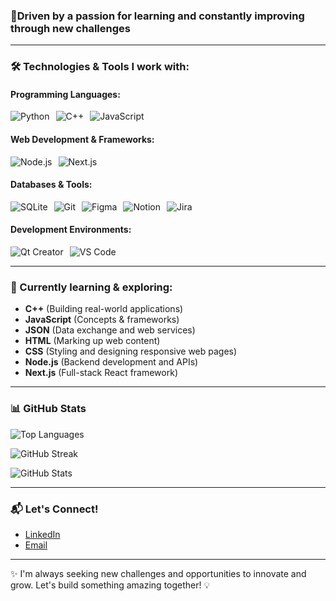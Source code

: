 ### 📍Driven by a passion for learning and constantly improving through new challenges

---

### 🛠️ Technologies & Tools I work with:

#### **Programming Languages:**  
<div style="display: flex; gap: 10px;">
  <img src="https://img.shields.io/badge/Python-3776AB?style=for-the-badge&logo=python&logoColor=white" alt="Python">
  <img src="https://img.shields.io/badge/C++-00599C?style=for-the-badge&logo=c%2B%2B&logoColor=white" alt="C++">
  <img src="https://img.shields.io/badge/JavaScript-F7DF1E?style=for-the-badge&logo=javascript&logoColor=black" alt="JavaScript">
</div>

#### **Web Development & Frameworks:**  
<div style="display: flex; gap: 10px;">
  <img src="https://img.shields.io/badge/Node.js-339933?style=for-the-badge&logo=node.js&logoColor=white" alt="Node.js">
  <img src="https://img.shields.io/badge/Next.js-000000?style=for-the-badge&logo=next.js&logoColor=white" alt="Next.js">
</div>

#### **Databases & Tools:**  
<div style="display: flex; gap: 10px;">
  <img src="https://img.shields.io/badge/SQLite-003B57?style=for-the-badge&logo=sqlite&logoColor=white" alt="SQLite">
  <img src="https://img.shields.io/badge/Git-F05032?style=for-the-badge&logo=git&logoColor=white" alt="Git">
  <img src="https://img.shields.io/badge/Figma-F24E1E?style=for-the-badge&logo=figma&logoColor=white" alt="Figma">
  <img src="https://img.shields.io/badge/Notion-000000?style=for-the-badge&logo=notion&logoColor=white" alt="Notion">
  <img src="https://img.shields.io/badge/Jira-0052CC?style=for-the-badge&logo=jira&logoColor=white" alt="Jira">
</div>

#### **Development Environments:**  
<div style="display: flex; gap: 10px;">
  <img src="https://img.shields.io/badge/Qt_Creator-41CD52?style=for-the-badge&logo=qt&logoColor=white" alt="Qt Creator">
  <img src="https://img.shields.io/badge/VS_Code-007ACC?style=for-the-badge&logo=visualstudiocode&logoColor=white" alt="VS Code">
</div>

---

### 🔭 Currently learning & exploring:

- **C++** (Building real-world applications)  
- **JavaScript** (Concepts & frameworks)  
- **JSON** (Data exchange and web services)  
- **HTML** (Marking up web content)  
- **CSS** (Styling and designing responsive web pages)  
- **Node.js** (Backend development and APIs)  
- **Next.js** (Full-stack React framework)

---

### 📊 GitHub Stats

<p align="left">
  <img src="https://github-readme-stats.vercel.app/api/top-langs/?username=analuisafeitosa&layout=compact&langs_count=6&theme=radical" alt="Top Languages" />
</p>

<p align="left">
  <img src="https://github-readme-streak-stats.herokuapp.com?user=analuisafeitosa&theme=radical&date_format=M%20j%5B%2C%20Y%5D" alt="GitHub Streak" />
</p>

<p align="left">
  <img src="https://github-readme-stats.vercel.app/api?username=analuisafeitosa&show_icons=true&theme=radical" alt="GitHub Stats" />
</p>

---

### 📬 Let's Connect!

- [LinkedIn](www.linkedin.com/in/analuisafeitosa)
- [Email](mailto:alfg@cin.ufpe.br)

---

✨ I'm always seeking new challenges and opportunities to innovate and grow. Let's build something amazing together! 💡
